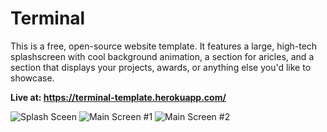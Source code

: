 # Terminal
This is a free, open-source website template. It features a large, high-tech splashscreen with cool background animation, a section for aricles, and a section that displays your projects, awards, or anything else you'd like to showcase.

**Live at: https://terminal-template.herokuapp.com/**

![Splash Sceen](https://github.com/MattCorrigan/Terminal-Template/blob/master/screenshots/splashscreen.png)
![Main Screen #1](https://github.com/MattCorrigan/Terminal-Template/blob/master/screenshots/main-top.png)
![Main Screen #2](https://github.com/MattCorrigan/Terminal-Template/blob/master/screenshots/main-bottom.png)
